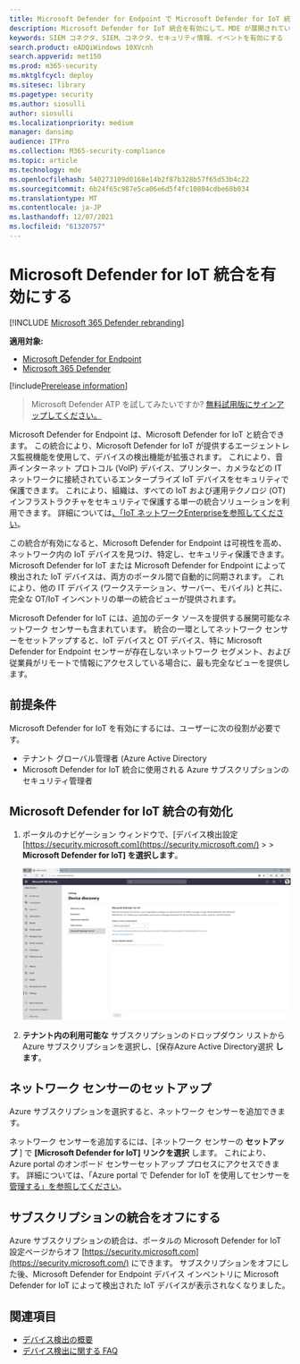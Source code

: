 ```yaml
---
title: Microsoft Defender for Endpoint で Microsoft Defender for IoT 統合を有効にする
description: Microsoft Defender for IoT 統合を有効にして、MDE が展開されていないネットワーク領域の IoT/OT デバイスに焦点を当てた可視性を得る
keywords: SIEM コネクタ、SIEM、コネクタ、セキュリティ情報、イベントを有効にする
search.product: eADQiWindows 10XVcnh
search.appverid: met150
ms.prod: m365-security
ms.mktglfcycl: deploy
ms.sitesec: library
ms.pagetype: security
ms.author: siosulli
author: siosulli
ms.localizationpriority: medium
manager: dansimp
audience: ITPro
ms.collection: M365-security-compliance
ms.topic: article
ms.technology: mde
ms.openlocfilehash: 540273109d0168e14b2f87b328b57f65d53b4c22
ms.sourcegitcommit: 6b24f65c987e5ca06e6d5f4fc10804cdbe68b034
ms.translationtype: MT
ms.contentlocale: ja-JP
ms.lasthandoff: 12/07/2021
ms.locfileid: "61320757"
---
```

# <a name="enable-microsoft-defender-for-iot-integration"></a>Microsoft Defender for IoT 統合を有効にする

[!INCLUDE [Microsoft 365 Defender rebranding](../../includes/microsoft-defender.md)]

**適用対象:**

- [Microsoft Defender for Endpoint](https://go.microsoft.com/fwlink/?linkid=2154037)
- [Microsoft 365 Defender](https://go.microsoft.com/fwlink/?linkid=2118804)

[!include[Prerelease information](../../includes/prerelease.md)]

> Microsoft Defender ATP を試してみたいですか? [無料試用版にサインアップしてください。](https://signup.microsoft.com/create-account/signup?products=7f379fee-c4f9-4278-b0a1-e4c8c2fcdf7e&ru=https://aka.ms/MDEp2OpenTrial?ocid=docs-wdatp-enablesiem-abovefoldlink)

Microsoft Defender for Endpoint は、Microsoft Defender for IoT と統合できます。 この統合により、Microsoft Defender for IoT が提供するエージェントレス監視機能を使用して、デバイスの検出機能が拡張されます。 これにより、音声インターネット プロトコル (VoIP) デバイス、プリンター、カメラなどの IT ネットワークに接続されているエンタープライズ IoT デバイスをセキュリティで保護できます。 これにより、組織は、すべての IoT および運用テクノロジ (OT) インフラストラクチャをセキュリティで保護する単一の統合ソリューションを利用できます。 詳細については[、「IoT ネットワークEnterpriseを参照してください](/azure/defender-for-iot/organizations/overview-eiot.md)。

この統合が有効になると、Microsoft Defender for Endpoint は可視性を高め、ネットワーク内の IoT デバイスを見つけ、特定し、セキュリティ保護できます。 Microsoft Defender for IoT または Microsoft Defender for Endpoint によって検出された IoT デバイスは、両方のポータル間で自動的に同期されます。 これにより、他の IT デバイス (ワークステーション、サーバー、モバイル) と共に、完全な OT/IoT インベントリの単一の統合ビューが提供されます。

Microsoft Defender for IoT には、追加のデータ ソースを提供する展開可能なネットワーク センサーも含まれています。 統合の一環としてネットワーク センサーをセットアップすると、IoT デバイスと OT デバイス、特に Microsoft Defender for Endpoint センサーが存在しないネットワーク セグメント、および従業員がリモートで情報にアクセスしている場合に、最も完全なビューを提供します。

## <a name="prerequisites"></a>前提条件

Microsoft Defender for IoT を有効にするには、ユーザーに次の役割が必要です。

- テナント グローバル管理者 (Azure Active Directory
- Microsoft Defender for IoT 統合に使用される Azure サブスクリプションのセキュリティ管理者

## <a name="enabling-the-microsoft-defender-for-iot-integration"></a>Microsoft Defender for IoT 統合の有効化

1. ポータルのナビゲーション ウィンドウで、[デバイス検出設定 [https://security.microsoft.com](https://security.microsoft.com/)  \>  \> **Microsoft Defender for IoT] を選択します**。

    ![IoT 統合セットアップのイメージ。](images/enable-defender-for-iot.png)

2. **テナント内の利用可能な** サブスクリプションのドロップダウン リストから Azure サブスクリプションを選択し、[保存Azure Active Directory選択 **します**。

## <a name="set-up-a-network-sensor"></a>ネットワーク センサーのセットアップ

Azure サブスクリプションを選択すると、ネットワーク センサーを追加できます。

ネットワーク センサーを追加するには、[ネットワーク センサーの **セットアップ** ] で **[Microsoft Defender for IoT] リンクを選択** します。 これにより、Azure portal のオンボード センサーセットアップ プロセスにアクセスできます。 詳細については、「Azure portal で Defender for IoT を使用してセンサーを [管理する」を参照してください](/azure/defender-for-iot/organizations/how-to-manage-sensors-on-the-cloud)。

## <a name="turn-off-subscription-integration"></a>サブスクリプションの統合をオフにする

Azure サブスクリプションの統合は、ポータルの Microsoft Defender for IoT 設定ページからオフ [https://security.microsoft.com](https://security.microsoft.com/) にできます。 サブスクリプションをオフにした後、Microsoft Defender for Endpoint デバイス インベントリに Microsoft Defender for IoT によって検出された IoT デバイスが表示されなくなりました。

## <a name="see-also"></a>関連項目

- [デバイス検出の概要](configure-device-discovery.md)
- [デバイス検出に関する FAQ](device-discovery-faq.md)
